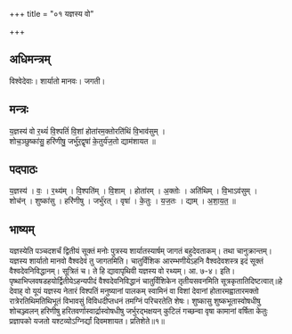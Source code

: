 +++
title = "०१ यज्ञस्य वो"

+++
## अधिमन्त्रम्
विश्वेदेवाः। शार्यातो मानवः। जगती।

## मन्त्रः
य॒ज्ञस्य॑ वो र॒थ्यं॑ वि॒श्पतिं॑ वि॒शां होता॑रम॒क्तोरति॑थिं वि॒भाव॑सुम् ।  
शोच॒ञ्छुष्का॑सु॒ हरि॑णीषु॒ जर्भु॑र॒द्वृषा॑ के॒तुर्य॑ज॒तो द्याम॑शायत ॥

## पदपाठः
य॒ज्ञस्य॑ । वः॒ । र॒थ्य॑म् । वि॒श्पति॑म् । वि॒शाम् । होता॑रम् । अ॒क्तोः । अति॑थिम् । वि॒भाऽव॑सुम् ।  
शोच॑न् । शुष्का॑सु । हरि॑णीषु । जर्भु॑रत् । वृषा॑ । के॒तुः । य॒ज॒तः । द्याम् । अ॒शा॒य॒त॒ ॥

## भाष्यम्
यज्ञस्येति पञ्चदशर्चं द्वितीयं सूक्तं मनोः पुत्रस्य शार्यातस्यार्षम् जागतं बहुदेवताकम्। तथा चानुक्रान्तम्। यज्ञस्य शार्यातो मानवो वैश्वदेवं तु जागतमिति। चातुर्विंशिक आरम्भणीयेऽहनि वैश्वदेवशस्त्र इदं सूक्तं वैश्वदेवनिविद्धानम्। सूत्रितं च। ते हि द्यावापृथिवी यज्ञस्य वो रथ्यम्। आ. ७-४। इति। पृष्थाभिप्लवषडहयोर्द्वितीयेऽहन्यपीदं वैश्वदेवनिविद्धानं चातुर्विंशिकेन तृतीयसवनमिति सूत्रकृतातिदिष्टत्वात्॥हे देवाह् वो यूयं यज्ञस्य नेतारं विश्पतिं मनुष्यानां पालकम् स्वामिनं वा विशां देवानां होतारमह्वातारमक्तो रात्रेरतिथिमतिथिभूतं विभावसुं विविधदीप्तधनं तमग्निं परिचरतेति शेषः। शुष्कासु शुष्कभूतास्वोषधीषु शोचञ्ज्वलन् हरिणीषु हरितवर्णास्वार्द्रास्वोषधीषु जर्भुरद्भक्षयन् कुटिलं गच्छन्वा वृषा कामानां वर्षिता केतुः प्रज्ञापको यजतो यश्टव्योऽग्निर्द्यां दिवमशायत। प्रतिशेते॥१॥